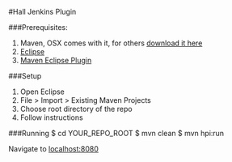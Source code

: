 #Hall Jenkins Plugin

###Prerequisites:
1. Maven, OSX comes with it, for others [download it here](http://maven.apache.org/download.cgi)
1. [Eclipse](http://www.eclipse.org/downloads/)
1. [Maven Eclipse Plugin](http://eclipse.org/m2e/download/)

###Setup
1. Open Eclipse
1. File > Import > Existing Maven Projects
1. Choose root directory of the repo
1. Follow instructions

###Running
	$ cd YOUR_REPO_ROOT
	$ mvn clean
	$ mvn hpi:run
	
Navigate to [localhost:8080](http://localhost:8080) 